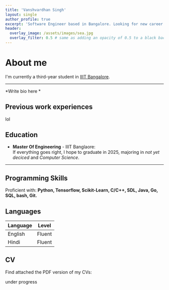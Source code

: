 ```yaml
---
title: 'Vanshvardhan Singh'
layout: single
author_profile: true
excerpt: 'Software Engineer based in Bangalore. Looking for new career opportunities.'
header:
  overlay_image: /assets/images/sea.jpg
  overlay_filter: 0.5 # same as adding an opacity of 0.5 to a black background
---
```


# About me

I'm currently a third-year student in [IIIT Bangalore](https://www.iiitb.ac.in/).

---

*Write bio here *

## Previous work experiences

lol

## Education

- **Master Of Engineering** - IIIT Banglaore:  
  If everything goes right, I hope to graduate in 2025, majoring in *not yet deciced* and *Computer Science*.

---

## Programming Skills

Proficient with: **Python, Tensorflow, Scikit-Learn, C/C++, SDL, Java, Go, SQL, bash, Git.**

## Languages

| Language | Level  |
|----------|--------|
| English  | Fluent |
| Hindi   | Fluent |

## CV

Find attached the PDF version of my CVs:  
<!-- *English version*: [CV]({{ site.url }}/download/CV_english.pdf)  
*French version*: [CV]({{ site.url }}/download/CV_french.pdf) -->
under progress
